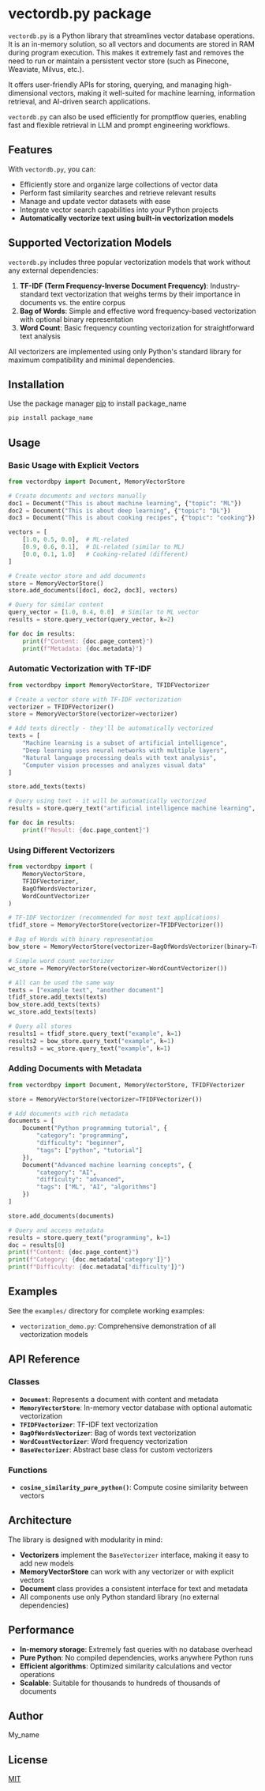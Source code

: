 # vectordb.py package

`vectordb.py` is a Python library that streamlines vector database operations. It is an in-memory solution, so all vectors and documents are stored in RAM during program execution. This makes it extremely fast and removes the need to run or maintain a persistent vector store (such as Pinecone, Weaviate, Milvus, etc.).

It offers user-friendly APIs for storing, querying, and managing high-dimensional vectors, making it well-suited for machine learning, information retrieval, and AI-driven search applications.

`vectordb.py` can also be used efficiently for promptflow queries, enabling fast and flexible retrieval in LLM and prompt engineering workflows.

## Features

With `vectordb.py`, you can:
- Efficiently store and organize large collections of vector data
- Perform fast similarity searches and retrieve relevant results
- Manage and update vector datasets with ease
- Integrate vector search capabilities into your Python projects
- **Automatically vectorize text using built-in vectorization models**

## Supported Vectorization Models

`vectordb.py` includes three popular vectorization models that work without any external dependencies:

1. **TF-IDF (Term Frequency-Inverse Document Frequency)**: Industry-standard text vectorization that weighs terms by their importance in documents vs. the entire corpus
2. **Bag of Words**: Simple and effective word frequency-based vectorization with optional binary representation
3. **Word Count**: Basic frequency counting vectorization for straightforward text analysis

All vectorizers are implemented using only Python's standard library for maximum compatibility and minimal dependencies.

## Installation

Use the package manager [pip](https://pip.pypa.io/en/stable/) to install package_name

```bash
pip install package_name
```

## Usage

### Basic Usage with Explicit Vectors

```python
from vectordbpy import Document, MemoryVectorStore

# Create documents and vectors manually
doc1 = Document("This is about machine learning", {"topic": "ML"})
doc2 = Document("This is about deep learning", {"topic": "DL"})
doc3 = Document("This is about cooking recipes", {"topic": "cooking"})

vectors = [
    [1.0, 0.5, 0.0],  # ML-related
    [0.9, 0.6, 0.1],  # DL-related (similar to ML)
    [0.0, 0.1, 1.0]   # Cooking-related (different)
]

# Create vector store and add documents
store = MemoryVectorStore()
store.add_documents([doc1, doc2, doc3], vectors)

# Query for similar content
query_vector = [1.0, 0.4, 0.0]  # Similar to ML vector
results = store.query_vector(query_vector, k=2)

for doc in results:
    print(f"Content: {doc.page_content}")
    print(f"Metadata: {doc.metadata}")
```

### Automatic Vectorization with TF-IDF

```python
from vectordbpy import MemoryVectorStore, TFIDFVectorizer

# Create a vector store with TF-IDF vectorization
vectorizer = TFIDFVectorizer()
store = MemoryVectorStore(vectorizer=vectorizer)

# Add texts directly - they'll be automatically vectorized
texts = [
    "Machine learning is a subset of artificial intelligence",
    "Deep learning uses neural networks with multiple layers",
    "Natural language processing deals with text analysis",
    "Computer vision processes and analyzes visual data"
]

store.add_texts(texts)

# Query using text - it will be automatically vectorized
results = store.query_text("artificial intelligence machine learning", k=2)

for doc in results:
    print(f"Result: {doc.page_content}")
```

### Using Different Vectorizers

```python
from vectordbpy import (
    MemoryVectorStore, 
    TFIDFVectorizer, 
    BagOfWordsVectorizer, 
    WordCountVectorizer
)

# TF-IDF Vectorizer (recommended for most text applications)
tfidf_store = MemoryVectorStore(vectorizer=TFIDFVectorizer())

# Bag of Words with binary representation
bow_store = MemoryVectorStore(vectorizer=BagOfWordsVectorizer(binary=True))

# Simple word count vectorizer
wc_store = MemoryVectorStore(vectorizer=WordCountVectorizer())

# All can be used the same way
texts = ["example text", "another document"]
tfidf_store.add_texts(texts)
bow_store.add_texts(texts)
wc_store.add_texts(texts)

# Query all stores
results1 = tfidf_store.query_text("example", k=1)
results2 = bow_store.query_text("example", k=1)
results3 = wc_store.query_text("example", k=1)
```

### Adding Documents with Metadata

```python
from vectordbpy import Document, MemoryVectorStore, TFIDFVectorizer

store = MemoryVectorStore(vectorizer=TFIDFVectorizer())

# Add documents with rich metadata
documents = [
    Document("Python programming tutorial", {
        "category": "programming", 
        "difficulty": "beginner",
        "tags": ["python", "tutorial"]
    }),
    Document("Advanced machine learning concepts", {
        "category": "AI", 
        "difficulty": "advanced",
        "tags": ["ML", "AI", "algorithms"]
    })
]

store.add_documents(documents)

# Query and access metadata
results = store.query_text("programming", k=1)
doc = results[0]
print(f"Content: {doc.page_content}")
print(f"Category: {doc.metadata['category']}")
print(f"Difficulty: {doc.metadata['difficulty']}")
```

## Examples

See the `examples/` directory for complete working examples:

- `vectorization_demo.py`: Comprehensive demonstration of all vectorization models

## API Reference

### Classes

- **`Document`**: Represents a document with content and metadata
- **`MemoryVectorStore`**: In-memory vector database with optional automatic vectorization
- **`TFIDFVectorizer`**: TF-IDF text vectorization
- **`BagOfWordsVectorizer`**: Bag of words text vectorization
- **`WordCountVectorizer`**: Word frequency vectorization
- **`BaseVectorizer`**: Abstract base class for custom vectorizers

### Functions

- **`cosine_similarity_pure_python()`**: Compute cosine similarity between vectors

## Architecture

The library is designed with modularity in mind:

- **Vectorizers** implement the `BaseVectorizer` interface, making it easy to add new models
- **MemoryVectorStore** can work with any vectorizer or with explicit vectors
- **Document** class provides a consistent interface for text and metadata
- All components use only Python standard library (no external dependencies)

## Performance

- **In-memory storage**: Extremely fast queries with no database overhead
- **Pure Python**: No compiled dependencies, works anywhere Python runs
- **Efficient algorithms**: Optimized similarity calculations and vector operations
- **Scalable**: Suitable for thousands to hundreds of thousands of documents

## Author

My_name

## License

[MIT](https://choosealicense.com/licenses/mit/)